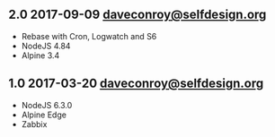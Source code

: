 ## 2.0 2017-09-09 <daveconroy@selfdesign.org>

* Rebase with Cron, Logwatch and S6
* NodeJS 4.84
* Alpine 3.4

## 1.0 2017-03-20 <daveconroy@selfdesign.org>

* NodeJS 6.3.0
* Alpine Edge
* Zabbix



